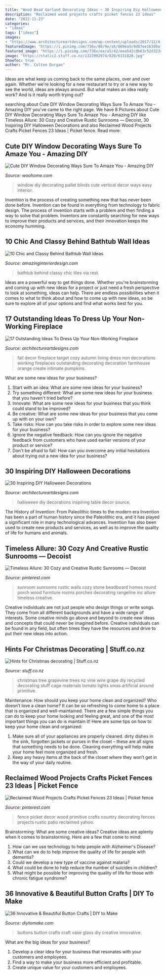 ```yaml
---
title: "Wood Bead Garland Decorating Ideas ~ 30 Inspiring Diy Halloween Decorations"
description: "Reclaimed wood projects crafts picket fences 23 ideas"
date: "2022-11-23"
categories:
- "ideas"
tags: ["ideas"]
images:
- "https://www.architectureartdesigns.com/wp-content/uploads/2017/12/4-3-630x630.jpg"
featuredImage: "https://i.pinimg.com/736x/80/9e/a5/809ea5c9d87ee163d9af591de61bb9de--rustic-sunroom-wood-siding.jpg"
featured_image: "https://i.pinimg.com/736x/ee/a5/42/eea542c0b63c52d323c2fe161eee1192.jpg"
image: "https://static2.stuff.co.nz/1323992974/828/6151828.jpg"
ShowToc: true
author: "Mr. Colten Durgan"
---
```



Ideas are what keep us coming back to the same places, over and over again. Whether we're looking for a new restaurant to try or a new way to see the world, ideas are always around. But what makes an idea really work? And is it really worth trying out?

	

		
searching about Cute DIY Window Decorating Ways Sure To Amaze You - Amazing DIY you've came to the right page. We have 8 Pictures about Cute DIY Window Decorating Ways Sure To Amaze You - Amazing DIY like Timeless Allure: 30 Cozy and Creative Rustic Sunrooms — Decoist, 30 Inspiring DIY Halloween Decorations and also Reclaimed Wood Projects Crafts Picket Fences 23 Ideas | Picket fence. Read more:
		
    
## Cute DIY Window Decorating Ways Sure To Amaze You - Amazing DIY

<img loading=lazy src="http://www.woohome.com/wp-content/uploads/2018/01/diy-window-decor-ideas-13.jpg" onerror="this.onerror=null;this.src='https://tse1.mm.bing.net/th?id=OIP.4YoDOA1whnYOD9qTzc0SXgHaQ0&amp;pid=15.1';" alt="Cute DIY Window Decorating Ways Sure To Amaze You - Amazing DIY">

_Source: woohome.com_

>window diy decorating pallet blinds cute vertical decor ways easy interior. 

	

Invention is the process of creating something new that has never been done before. Invention can be found in everything from technology to fabric design. The process of invention starts with a problem and then finding a way to solve that problem. Inventors are constantly searching for new ways to improve their products and services, and their innovation keeps the economy humming.

    
## 10 Chic And Classy Behind Bathtub Wall Ideas

<img loading=lazy src="http://www.amazinginteriordesign.com/wp-content/uploads/2016/08/10-chic-and-classy-behind-bathtub-wall-ideas-3.jpg" onerror="this.onerror=null;this.src='https://tse1.mm.bing.net/th?id=OIP.CsMxhQQaZ-4rEiLgKG9uowHaKt&amp;pid=15.1';" alt="10 Chic and Classy Behind Bathtub Wall Ideas">

_Source: amazinginteriordesign.com_

>bathtub behind classy chic tiles via rest. 

	

Ideas are a powerful way to get things done. Whether you're brainstorming and coming up with new ideas for a project or just need a fresh perspective to look at something, ideas can help. There are endless possibilities when it comes to what to think about and how to come up with new ideas, so be sure to explore all of your options and find what works best for you.

    
## 17 Outstanding Ideas To Dress Up Your Non-Working Fireplace

<img loading=lazy src="https://www.architectureartdesigns.com/wp-content/uploads/2017/12/4-3-630x630.jpg" onerror="this.onerror=null;this.src='https://tse3.mm.bing.net/th?id=OIP.zJFnykG91L6MzZBqwjLq4gHaHa&amp;pid=15.1';" alt="17 Outstanding Ideas To Dress Up Your Non-Working Fireplace">

_Source: architectureartdesigns.com_

>fall decor fireplace target cozy autumn living dress non decorations working fireplaces outstanding decorating decoration farmhouse orange create intimate pumpkins. 

	

What are some new ideas for your business?
1. Start with an idea: What are some new ideas for your business? 
2. Try something different: What are some new ideas for your business that you haven't tried before? 
3. Innovate: What are some new ideas for your business that you think could stand to be improved? 
4. Be creative: What are some new ideas for your business that you come up with on your own? 
5. Take risks: How can you take risks in order to explore some new ideas for your business? 
6. Ignore the negative feedback: How can you ignore the negative feedback from customers who have used earlier versions of your product or service? 
7. Don't be afraid to fail: How can you overcome any initial hesitations about trying out a new idea for your business?

    
## 30 Inspiring DIY Halloween Decorations

<img loading=lazy src="https://www.architectureartdesigns.com/wp-content/uploads/2013/08/digsdigs._com_43-cool-halloween-table-decor-ideas_.jpg" onerror="this.onerror=null;this.src='https://tse4.mm.bing.net/th?id=OIP.APGkQknU9NK56bfaDbuGagHaJd&amp;pid=15.1';" alt="30 Inspiring DIY Halloween Decorations">

_Source: architectureartdesigns.com_

>halloween diy decorations inspiring table decor source. 

	

The History of Invention: From Paleolithic times to the modern era
Invention has been a part of human history since the Paleolithic era, and it has played a significant role in many technological advances. Invention has also been used to create new products and services, as well as to improve the quality of life for humans and animals.

    
## Timeless Allure: 30 Cozy And Creative Rustic Sunrooms — Decoist

<img loading=lazy src="https://i.pinimg.com/736x/80/9e/a5/809ea5c9d87ee163d9af591de61bb9de--rustic-sunroom-wood-siding.jpg" onerror="this.onerror=null;this.src='https://tse3.mm.bing.net/th?id=OIP.2sUKk0_X2rduFF18YjF7wwExDM&amp;pid=15.1';" alt="Timeless Allure: 30 Cozy and Creative Rustic Sunrooms — Decoist">

_Source: pinterest.com_

>sunroom sunrooms rustic walls cozy stone beadboard homes round porch wood furniture rooms porches decorating rangeline inc allure timeless creative. 

	

Creative individuals are not just people who design things or write songs. They come from all different backgrounds and have a wide range of interests. Some creative minds go above and beyond to create new ideas and concepts that could never be imagined before. Creative individuals can be found in any field, but often times they have the resources and drive to put their new ideas into action.

    
## Hints For Christmas Decorating | Stuff.co.nz

<img loading=lazy src="https://static2.stuff.co.nz/1323992974/828/6151828.jpg" onerror="this.onerror=null;this.src='https://tse1.mm.bing.net/th?id=OIP.w6jgAizLPr2NAs-cnnSHSwHaK4&amp;pid=15.1';" alt="Hints for Christmas decorating | Stuff.co.nz">

_Source: stuff.co.nz_

>christmas tree grapevine trees nz vine wire grape diy recycled decorating stuff cage materials tomato lights xmas artificial around primitive. 

	

Maintenance: How should you keep your home clean and organized?
Who doesn’t love a clean home? It can be so refreshing to come home to a place that is organized and well-maintained. There are a few simple things you can do to keep your home looking and feeling great, and one of the most important things you can do is maintain it! Here are some tips on how to keep your home clean and organized: 
1. Make sure all of your appliances are properly cleaned. dirty dishes in the sink, forgotten jackets or purses in the closet – these are all signs that something needs to be done. Cleaning everything will help make your home feel more organized and fresh. 
2. Keep any heavy items at the back of the closet where they won’t get in the way of your daily routine.

    
## Reclaimed Wood Projects Crafts Picket Fences 23 Ideas | Picket Fence

<img loading=lazy src="https://i.pinimg.com/736x/ee/a5/42/eea542c0b63c52d323c2fe161eee1192.jpg" onerror="this.onerror=null;this.src='https://tse4.mm.bing.net/th?id=OIP.PG--RPiZZ9OYeEx4L74-XQAAAA&amp;pid=15.1';" alt="Reclaimed Wood Projects Crafts Picket Fences 23 Ideas | Picket fence">

_Source: pinterest.com_

>fence picket decor wood primitive crafts country decorating fences projects rustic patio reclaimed yahoo. 

	

Brainstorming: What are some creative ideas?
Creative ideas are aplenty when it comes to brainstorming. Here are a few that come to mind: 
1. How can we use technology to help people with Alzheimer's Disease? 
2. What can we do to help improve the quality of life for people with dementia? 
3. Could we develop a new type of vaccine against malaria? 
4. What could be done to help reduce the number of suicides in children? 
5. What might be possible for improving the quality of life for those with chronic fatigue syndrome?

    
## 36 Innovative &amp; Beautiful Button Crafts | DIY To Make

<img loading=lazy src="http://www.diytomake.com/wp-content/uploads/2016/09/Button-vase.jpg" onerror="this.onerror=null;this.src='https://tse1.mm.bing.net/th?id=OIP.3li9SBhpc83cH5-E6vTNzQHaKk&amp;pid=15.1';" alt="36 Innovative &amp; Beautiful Button Crafts | DIY to Make">

_Source: diytomake.com_

>buttons button crafts craft vase glass diy creative innovative. 

	

What are the big ideas for your business?
1. Develop a clear idea for your business that resonates with your customers and employees.
2. Find a way to make your business more efficient and profitable.
3. Create unique value for your customers and employees.

